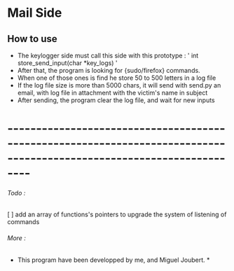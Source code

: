 # Mail Side

   ## How to use

   * The keylogger side must call this side with this prototype :
   ' int     store_send_input(char *key_logs) '
   * After that, the program is looking for {sudo/firefox} commands.
   * When one of those ones is find he store 50 to 500 letters in a log file
   * If the log file size is more than 5000 chars, it will send with send.py an email, with log file in attachment
     with the victim's name in subject
   * After sending, the program clear the log file, and wait for new inputs

# ----------------------------------------------------------------------------------------------------------------------


   ###### Todo :
   [ ] add an array of functions's pointers to upgrade the system of listening of commands

   ######  More :

  * This program have been developped by me, and Miguel Joubert. *